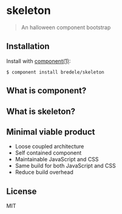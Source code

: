 
# skeleton

  > An halloween component bootstrap

## Installation

  Install with [component(1)](http://component.io):

    $ component install bredele/skeleton


## What is component?


## What is skeleton?

  

## Minimal viable product

  - Loose coupled architecture
  - Self contained component
  - Maintainable JavaScript and CSS
  - Same build for both JavaScript and CSS 
  - Reduce build overhead



## License

  MIT
